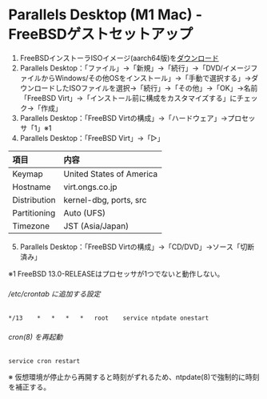 # Parallels Desktop (M1 Mac) - FreeBSDゲストセットアップ

1. FreeBSDインストーラISOイメージ(aarch64版)を[ダウンロード](https://download.freebsd.org/ftp/releases/arm64/aarch64/ISO-IMAGES/)
2. Parallels Desktop：「ファイル」→「新規」→「続行」→「DVD/イメージファイルからWindows/その他OSをインストール」→「手動で選択する」→ダウンロードしたISOファイルを選択→「続行」→「その他」→「OK」→名前「FreeBSD Virt」→「インストール前に構成をカスタマイズする」にチェック→「作成」
3. Parallels Desktop：「FreeBSD Virtの構成」→「ハードウェア」→プロセッサ「1」※1
4. Parallels Desktop：「FreeBSD Virt」→「▷」

|項目|内容|
|:---|:---|
|Keymap|United States of America|
|Hostname|virt.ongs.co.jp|
|Distribution|kernel-dbg, ports, src|
|Partitioning|Auto (UFS)|
|Timezone|JST (Asia/Japan)|

5. Parallels Desktop：「FreeBSD Virtの構成」→「CD/DVD」→ソース「切断済み」

※1 FreeBSD 13.0-RELEASEはプロセッサが1つでないと動作しない。

###### /etc/crontab に追加する設定

    */13    *   *   *   *   root    service ntpdate onestart

###### cron(8) を再起動

    service cron restart

※ 仮想環境が停止から再開すると時刻がずれるため、ntpdate(8)で強制的に時刻を補正する。
